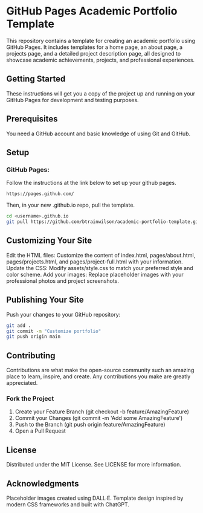 # GitHub Pages Academic Portfolio Template

This repository contains a template for creating an academic portfolio using GitHub Pages. It includes templates for a home page, an about page, a projects page, and a detailed project description page, all designed to showcase academic achievements, projects, and professional experiences.

## Getting Started

These instructions will get you a copy of the project up and running on your GitHub Pages for development and testing purposes.

## Prerequisites

You need a GitHub account and basic knowledge of using Git and GitHub.

## Setup

### GitHub Pages:

Follow the instructions at the link below to set up your github pages.

```
https://pages.github.com/
```

Then, in your new <username>.github.io repo, pull the template.

```bash
cd <username>.github.io
git pull https://github.com/btrainwilson/academic-portfolio-template.git
```

## Customizing Your Site

Edit the HTML files: Customize the content of index.html, pages/about.html, pages/projects.html, and pages/project-full.html with your information.
Update the CSS: Modify assets/style.css to match your preferred style and color scheme.
Add your images: Replace placeholder images with your professional photos and project screenshots.

## Publishing Your Site

Push your changes to your GitHub repository:

```bash
git add .
git commit -m "Customize portfolio"
git push origin main
```

## Contributing

Contributions are what make the open-source community such an amazing place to learn, inspire, and create. Any contributions you make are greatly appreciated.

### Fork the Project

1. Create your Feature Branch (git checkout -b feature/AmazingFeature)
2. Commit your Changes (git commit -m 'Add some AmazingFeature')
3. Push to the Branch (git push origin feature/AmazingFeature)
4. Open a Pull Request

## License

Distributed under the MIT License. See LICENSE for more information.

## Acknowledgments

Placeholder images created using DALL·E.
Template design inspired by modern CSS frameworks and built with ChatGPT.
